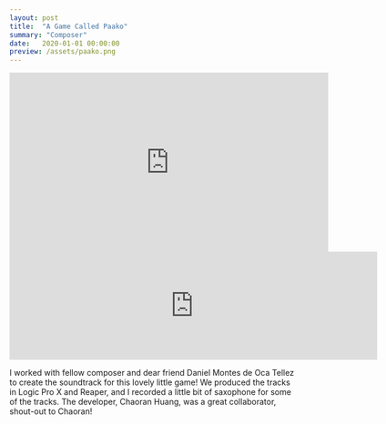 ```yaml
---
layout: post
title:  "A Game Called Paako"
summary: "Composer"
date:   2020-01-01 00:00:00
preview: /assets/paako.png
---
```

<iframe width="560" height="315" src="https://www.youtube.com/embed/XkaJ4vqaqww?si=cVqLcUgKk3aGBepB" title="YouTube video player" frameborder="0" allow="accelerometer; autoplay; clipboard-write; encrypted-media; gyroscope; picture-in-picture; web-share" referrerpolicy="strict-origin-when-cross-origin" allowfullscreen></iframe>

<iframe src="https://store.steampowered.com/widget/2382580/" frameborder="0" width="646" height="190"></iframe>

I worked with fellow composer and dear friend Daniel Montes de Oca Tellez to create the soundtrack for this lovely little game! We produced the tracks in Logic Pro X and Reaper, and I recorded a little bit of saxophone for some of the tracks. The developer, Chaoran Huang, was a great collaborator, shout-out to Chaoran!
